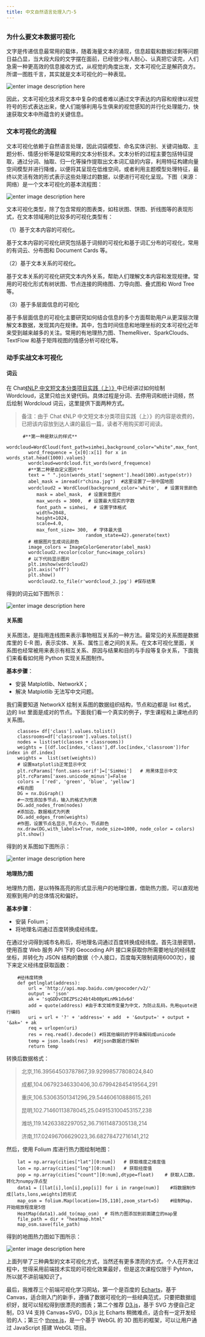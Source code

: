 ```yaml
---
title: 中文自然语言处理入门-5
---
```

<article id="topicContainer" class="column_content"><h2 class="topic_title"></h2><div><h3 id="">为什么要文本数据可视化</h3>
<p>文字是传递信息最常用的载体，随着海量文本的涌现，信息超载和数据过剩等问题日益凸显，当大段大段的文字摆在面前，已经很少有人耐心、认真把它读完，人们急需一种更高效的信息接收方式，从视觉的角度出发，文本可视化正是解药良方。所谓一图胜千言，其实就是文本可视化的一种表现。</p>
<p><img src="http://images.gitbook.cn/8388b2b0-6280-11e8-b7c9-aba3c5c7330f" alt="enter image description here" /></p>
<p>因此，文本可视化技术将文本中复杂的或者难以通过文字表达的内容和规律以视觉符号的形式表达出来，使人们能够利用与生俱来的视觉感知的并行化处理能力，快速获取文本中所蕴含的关键信息。</p>
<h3 id="-1">文本可视化的流程</h3>
<p>文本可视化依赖于自然语言处理，因此词袋模型、命名实体识别、关键词抽取、主题分析、情感分析等是较常用的文本分析技术。文本分析的过程主要包括特征提取，通过分词、抽取、归一化等操作提取出文本词汇级的内容，利用特征构建向量空间模型并进行降维，以便将其呈现在低维空间，或者利用主题模型处理特征，最终以灵活有效的形式表示这些处理过的数据，以便进行可视化呈现。下图（来源：网络）是一个文本可视化的基本流程图：</p>
<p><img src="http://images.gitbook.cn/5d192a50-6231-11e8-b82c-e1d608026a45" alt="enter image description here" /></p>
<p>文本可视化类型，除了包含常规的图表类，如柱状图、饼图、折线图等的表现形式，在文本领域用的比较多的可视化类型有：</p>
<p>（1）基于文本内容的可视化。</p>
<p>基于文本内容的可视化研究包括基于词频的可视化和基于词汇分布的可视化，常用的有词云、分布图和 Document Cards 等。</p>
<p>（2）基于文本关系的可视化。</p>
<p>基于文本关系的可视化研究文本内外关系，帮助人们理解文本内容和发现规律。常用的可视化形式有树状图、节点连接的网络图、力导向图、叠式图和 Word Tree 等。</p>
<p>（3）基于多层面信息的可视化</p>
<p>基于多层面信息的可视化主要研究如何结合信息的多个方面帮助用户从更深层次理解文本数据，发现其内在规律。其中，包含时间信息和地理坐标的文本可视化近年来受到越来越多的关注。常用的有地理热力图、ThemeRiver、SparkClouds、TextFlow 和基于矩阵视图的情感分析可视化等。</p>
<h3 id="-2">动手实战文本可视化</h3>
<h4 id="-3">词云</h4>
<p>在 Chat<a href="http://gitbook.cn/gitchat/activity/5ae2c9475d06502947fb1d98">《NLP 中文短文本分类项目实践（上）》</a>中已经讲过如何绘制 Wordcloud，这里只给出关键代码。具体过程是分词、去停用词和统计词频，然后绘制 Wordcloud 词云，这里提供下面两种方式。</p>
<blockquote>
  <p>备注：由于 Chat 《NLP 中文短文本分类项目实践（上）》的内容是收费的，已把该内容放到达人课的最后一篇，读者不用购买即可阅读。</p>
</blockquote>
<pre><code>      #**第一种是默认的样式**
        wordcloud=WordCloud(font_path=simhei,background_color="white",max_font_size=80)
        word_frequence = {x[0]:x[1] for x in words_stat.head(1000).values}
        wordcloud=wordcloud.fit_words(word_frequence)
        #**第二种是自定义图片**
        text = " ".join(words_stat['segment'].head(100).astype(str))
        abel_mask = imread(r"china.jpg")  #这里设置了一张中国地图
        wordcloud2 = WordCloud(background_color='white',  # 设置背景颜色 
           mask = abel_mask,  # 设置背景图片
           max_words = 3000,  # 设置最大现实的字数
           font_path = simhei,  # 设置字体格式
           width=2048,
           height=1024,
           scale=4.0,
           max_font_size= 300,  # 字体最大值
                             random_state=42).generate(text)
        # 根据图片生成词云颜色
        image_colors = ImageColorGenerator(abel_mask)
        wordcloud2.recolor(color_func=image_colors)
        # 以下代码显示图片
        plt.imshow(wordcloud2)
        plt.axis("off")
        plt.show()
        wordcloud2.to_file(r'wordcloud_2.jpg') #保存结果
</code></pre>
<p>得到的词云如下图所示：</p>
<p><img src="http://images.gitbook.cn/25a32c00-624b-11e8-b82c-e1d608026a45" alt="enter image description here" /></p>
<h4 id="-4">关系图</h4>
<p>关系图法，是指用连线图来表示事物相互关系的一种方法。最常见的关系图是数据库里的 E-R 图，表示实体、关系、属性三者之间的关系。在文本可视化里面，关系图也经常被用来表示有相互关系、原因与结果和目的与手段等复杂关系，下面我们来看看如何用 Python 实现关系图制作。</p>
<p><strong>基本步骤</strong>：</p>
<ul>
<li>安装 Matplotlib、NetworkX；</li>
<li>解决 Matplotlib 无法写中文问题。</li>
</ul>
<p>我们需要知道 NetworkX 绘制关系图的数据组织结构，节点和边都是 list 格式，边的 list 里面是成对的节点。下面我们看一个真实的例子，学生课程和上课地点的关系图。</p>
<pre><code>    classes= df['class'].values.tolist()
    classrooms=df['classroom'].values.tolist()
    nodes = list(set(classes + classrooms))
    weights = [(df.loc[index,'class'],df.loc[index,'classroom'])for index in df.index]   
    weights =  list(set(weights))
    # 设置matplotlib正常显示中文
    plt.rcParams['font.sans-serif']=['SimHei']   # 用黑体显示中文
    plt.rcParams['axes.unicode_minus']=False 
    colors = ['red', 'green', 'blue', 'yellow']
    #有向图
    DG = nx.DiGraph()
    #一次性添加多节点，输入的格式为列表
    DG.add_nodes_from(nodes)
    #添加边，数据格式为列表
    DG.add_edges_from(weights)
    #作图，设置节点名显示,节点大小，节点颜色
    nx.draw(DG,with_labels=True, node_size=1000, node_color = colors)
    plt.show() 
</code></pre>
<p>得到的关系图如下图所示：</p>
<p><img src="http://images.gitbook.cn/0af7aa00-6257-11e8-b7c9-aba3c5c7330f" alt="enter image description here" /></p>
<h4 id="-5">地理热力图</h4>
<p>地理热力图，是以特殊高亮的形式显示用户的地理位置，借助热力图，可以直观地观察到用户的总体情况和偏好。 </p>
<p><strong>基本步骤</strong>：</p>
<ul>
<li>安装 Folium；</li>
<li>将地理名词通过百度转换成经纬度。</li>
</ul>
<p>在通过分词得到城市名称后，将地理名词通过百度转换成经纬度。首先注册密钥，使用百度 Web 服务 API 下的 Geocoding API 接口来获取你所需要地址的经纬度坐标，并转化为 JSON 结构的数据（个人接口，百度每天限制调用6000次），接下来定义经纬度获取函数：</p>
<pre><code>    #经纬度转换
    def getlnglat(address):
        url = 'http://api.map.baidu.com/geocoder/v2/'
        output = 'json'
        ak = 'sqGDDvCDEZPSz24bt4b0BpKLnMk1dv6d'
        add = quote(address) #由于本文城市变量为中文，为防止乱码，先用quote进行编码
        uri = url + '?' + 'address=' + add  + '&amp;output=' + output + '&amp;ak=' + ak
        req = urlopen(uri)
        res = req.read().decode() #将其他编码的字符串解码成unicode
        temp = json.loads(res)  #对json数据进行解析
        return temp
</code></pre>
<p>转换后数据格式：</p>
<blockquote>
  <p>北京,116.39564503787867,39.92998577808024,840</p>
  <p>成都,104.06792346330406,30.679942845419564,291</p>
  <p>重庆,106.53063501341296,29.54460610888615,261</p>
  <p>昆明,102.71460113878045,25.049153100453157,238</p>
  <p>潍坊,119.14263382297052,36.71611487305138,214</p>
  <p>济南,117.02496706629023,36.68278472716141,212</p>
</blockquote>
<p>然后，使用 Folium 库进行热力图绘制地图：</p>
<pre><code>    lat = np.array(cities["lat"][0:num])   # 获取维度之维度值
    lon = np.array(cities["lng"][0:num])   # 获取经度值
    pop = np.array(cities["count"][0:num],dtype=float)    # 获取人口数，转化为numpy浮点型
    data1 = [[lat[i],lon[i],pop[i]] for i in range(num)]    #将数据制作成[lats,lons,weights]的形式
    map_osm = folium.Map(location=[35,110],zoom_start=5)    #绘制Map，开始缩放程度是5倍
    HeatMap(data1).add_to(map_osm)  # 将热力图添加到前面建立的map里
    file_path = dir + "heatmap.html"
    map_osm.save(file_path)
</code></pre>
<p>得到的地图热力图如下图所示：   </p>
<p><img src="http://images.gitbook.cn/3e258970-6260-11e8-95e8-074055ff8c6f" alt="enter image description here" /></p>
<p>上面列举了三种典型的文本可视化方式，当然还有更多漂亮的方式。个人在开发过程中，觉得采用前端技术实现的可视化效果最好，但是这次课程仅限于 Pyhton，所以就不讲前端知识了。</p>
<p>最后，我推荐三个前端可视化学习网站，第一个是百度的 <a href="http://echarts.baidu.com/echarts2/doc/example.html">Echarts</a>，基于 Canvas，适合刚入门的新手，遵循了数据可视化的一些经典范式，只要把数据组织好，就可以轻松得到很漂亮的图表；第二个推荐 <a href="https://github.com/d3/d3/wiki/Gallery">D3.js</a>，基于 SVG 方便自己定制，D3 V4 支持 Canvas+SVG，D3.js 比 Echarts 稍微难点，适合有一定开发经验的人；第三个 <a href="https://threejs.org/">three.js</a>，是一个基于 WebGL 的 3D 图形的框架，可以让用户通过 JavaScript 搭建 WebGL 项目。</p></div></article>